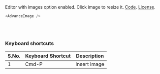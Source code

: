 Editor with images option enabled. Click image to resize it. <a target="_blank" href="https://github.com/nib-edit/Nib/blob/master/packages/docs/advance-features/AdvanceImage/index.jsx">Code</a>. [License](#/License).
<br />

```js
<AdvanceImage />
```

<br />
<br />

### Keyboard shortcuts

| S.No. | Keyboard Shortcut | Description  |
| ----- | ----------------- | ------------ |
| 1     | Cmd-P             | Insert image |
